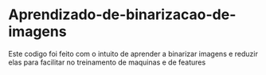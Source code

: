 # Aprendizado-de-binarizacao-de-imagens
Este codigo foi feito com o intuito de aprender a binarizar imagens e reduzir elas para facilitar no treinamento de maquinas e de features
